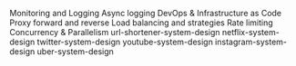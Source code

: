 Monitoring and Logging
Async logging
DevOps & Infrastructure as Code
Proxy forward and reverse
Load balancing and strategies
Rate limiting
Concurrency & Parallelism
url-shortener-system-design
netflix-system-design
twitter-system-design
youtube-system-design
instagram-system-design
uber-system-design